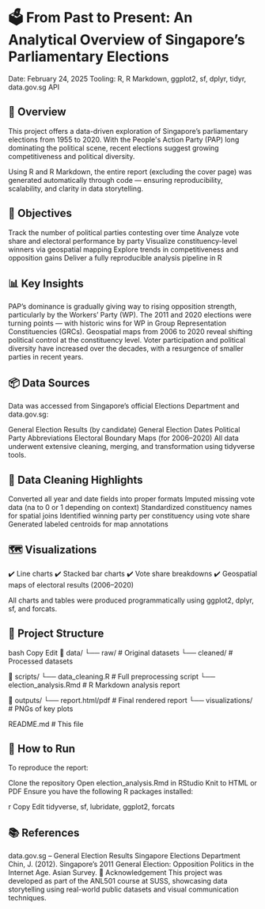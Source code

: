 # 🗳️ From Past to Present: An Analytical Overview of Singapore’s Parliamentary Elections
Date: February 24, 2025
Tooling: R, R Markdown, ggplot2, sf, dplyr, tidyr, data.gov.sg API

## 📌 Overview
This project offers a data-driven exploration of Singapore’s parliamentary elections from 1955 to 2020. With the People's Action Party (PAP) long dominating the political scene, recent elections suggest growing competitiveness and political diversity.

Using R and R Markdown, the entire report (excluding the cover page) was generated automatically through code — ensuring reproducibility, scalability, and clarity in data storytelling.

## 🎯 Objectives
Track the number of political parties contesting over time
Analyze vote share and electoral performance by party
Visualize constituency-level winners via geospatial mapping
Explore trends in competitiveness and opposition gains
Deliver a fully reproducible analysis pipeline in R
## 📊 Key Insights
PAP’s dominance is gradually giving way to rising opposition strength, particularly by the Workers’ Party (WP).
The 2011 and 2020 elections were turning points — with historic wins for WP in Group Representation Constituencies (GRCs).
Geospatial maps from 2006 to 2020 reveal shifting political control at the constituency level.
Voter participation and political diversity have increased over the decades, with a resurgence of smaller parties in recent years.
## 📦 Data Sources
Data was accessed from Singapore’s official Elections Department and data.gov.sg:

General Election Results (by candidate)
General Election Dates
Political Party Abbreviations
Electoral Boundary Maps (for 2006–2020)
All data underwent extensive cleaning, merging, and transformation using tidyverse tools.

## 🧹 Data Cleaning Highlights
Converted all year and date fields into proper formats
Imputed missing vote data (na to 0 or 1 depending on context)
Standardized constituency names for spatial joins
Identified winning party per constituency using vote share
Generated labeled centroids for map annotations
## 🗺️ Visualizations
✔️ Line charts
✔️ Stacked bar charts
✔️ Vote share breakdowns
✔️ Geospatial maps of electoral results (2006–2020)

All charts and tables were produced programmatically using ggplot2, dplyr, sf, and forcats.

## 📁 Project Structure
bash
Copy
Edit
📁 data/
    └── raw/                   # Original datasets
    └── cleaned/               # Processed datasets

📁 scripts/
    └── data_cleaning.R        # Full preprocessing script
    └── election_analysis.Rmd  # R Markdown analysis report

📁 outputs/
    └── report.html/pdf        # Final rendered report
    └── visualizations/        # PNGs of key plots

README.md                      # This file
## 🚀 How to Run
To reproduce the report:

Clone the repository
Open election_analysis.Rmd in RStudio
Knit to HTML or PDF
Ensure you have the following R packages installed:

r
Copy
Edit
tidyverse, sf, lubridate, ggplot2, forcats
## 📚 References
data.gov.sg – General Election Results
Singapore Elections Department
Chin, J. (2012). Singapore’s 2011 General Election: Opposition Politics in the Internet Age. Asian Survey.
💬 Acknowledgement
This project was developed as part of the ANL501 course at SUSS, showcasing data storytelling using real-world public datasets and visual communication techniques.

